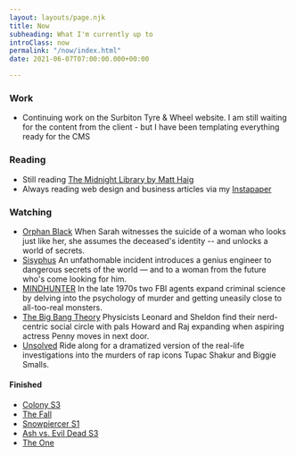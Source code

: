 ```yaml
---
layout: layouts/page.njk
title: Now
subheading: What I'm currently up to
introClass: now
permalink: "/now/index.html"
date: 2021-06-07T07:00:00.000+00:00

---
```

### Work

* Continuing work on the Surbiton Tyre & Wheel website. I am still waiting for the content from the client - but I have been templating everything ready for the CMS

### Reading

* Still reading [The Midnight Library by Matt Haig](https://beta.readng.co/book/the-midnight-library-by-matt-haig-QXPMG "The Midnight Library by Matt Haig")
* Always reading web design and business articles via my [Instapaper](https://www.instapaper.com/p/juanfernandes "Juan Fernandes on Instapaper")

### Watching

* [Orphan Black](https://www.netflix.com/gb/title/70276033)
  When Sarah witnesses the suicide of a woman who looks just like her, she assumes the deceased's identity -- and unlocks a world of secrets.
* [Sisyphus](https://www.netflix.com/gb/title/81397558)
  An unfathomable incident introduces a genius engineer to dangerous secrets of the world — and to a woman from the future who's come looking for him.
* [MINDHUNTER](https://www.netflix.com/gb/Title/80114855)
  In the late 1970s two FBI agents expand criminal science by delving into the psychology of murder and getting uneasily close to all-too-real monsters.
* [The Big Bang Theory](https://www.netflix.com/gb/title/70143830)
  Physicists Leonard and Sheldon find their nerd-centric social circle with pals Howard and Raj expanding when aspiring actress Penny moves in next door.
* [Unsolved](https://www.netflix.com/gb/title/80177416)
  Ride along for a dramatized version of the real-life investigations into the murders of rap icons Tupac Shakur and Biggie Smalls.

#### Finished

* [Colony S3](https://www.netflix.com/gb/title/80077417)
* [The Fall](https://www.netflix.com/gb/title/70272726)
* [Snowpiercer S1](https://www.netflix.com/gb/Title/80177458)
* [Ash vs. Evil Dead S3](https://www.netflix.com/gb/title/80049277)
* [The One](https://www.netflix.com/gb/title/80199029 "The One on Netflix")